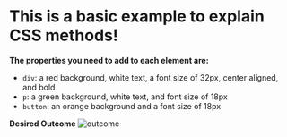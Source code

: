# This is a basic example to explain CSS methods!

**The properties you need to add to each element are:**

* `div`: a red background, white text, a font size of 32px, center aligned, and bold 
* `p`: a green background, white text, and font size of 18px
* `button`: an orange background and a font size of 18px

**Desired Outcome**
![outcome](https://github.com/NopeThisIsShini/CSS-Exercise/assets/159548818/e2540d73-3708-4f09-9132-31bd66adb5b8)


